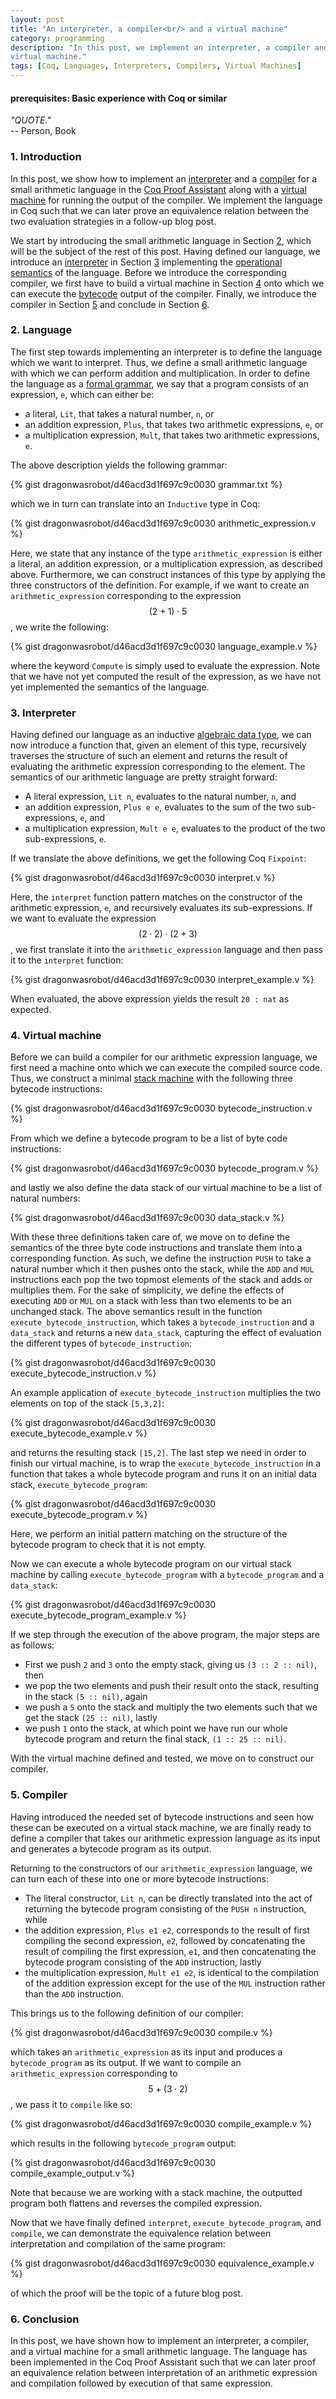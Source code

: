```yaml
---
layout: post
title: "An interpreter, a compiler<br/> and a virtual machine"
category: programming
description: "In this post, we implement an interpreter, a compiler and a
virtual machine."
tags: [Coq, Languages, Interpreters, Compilers, Virtual Machines]
---
```


#### prerequisites: Basic experience with Coq or similar

*"QUOTE."*<br/>
-- Person, Book

### 1. Introduction

In this post, we show how to implement an
[interpreter](https://en.wikipedia.org/wiki/Interpreter_(computing)) and a
[compiler](https://en.wikipedia.org/wiki/Compiler) for a small arithmetic
language in the [Coq Proof Assistant](http://en.wikipedia.org/wiki/Coq) along
with a [virtual machine](https://en.wikipedia.org/wiki/Virtual_machine) for
running the output of the compiler. We implement the language in Coq such that
we can later prove an equivalence relation between the two evaluation strategies
in a follow-up blog post.

We start by introducing the small arithmetic language in Section [2](#language),
which will be the subject of the rest of this post. Having defined our language,
we introduce an
[interpreter](https://en.wikipeedia.org/wiki/Interpreter_(computing)) in Section
[3](#interpreter) implementing the
[operational semantics](https://en.wikipedia.org/wiki/Operational_semantics) of
the language. Before we introduce the corresponding compiler, we first have to
build a virtual machine in Section [4](#virtual-machine) onto which we can
execute the [bytecode](https://en.wikipedia.org/wiki/Bytecode) output of the
compiler. Finally, we introduce the compiler in Section [5](#compiler) and
conclude in Section [6](#conclusion).

### 2. Language

The first step towards implementing an interpreter is to define the language
which we want to interpret. Thus, we define a small arithmetic language with
which we can perform addition and multiplication. In order to define the
language as a [formal grammar](https://en.wikipedia.org/wiki/Formal_grammar), we
say that a program consists of an expression, `e`, which can either be:

- a literal, `Lit`, that takes a natural number, `n`, or
- an addition expression, `Plus`, that takes two arithmetic expressions, `e`, or
- a multiplication expression, `Mult`, that takes two arithmetic expressions,
  `e`.

The above description yields the following grammar:

{% gist dragonwasrobot/d46acd3d1f697c9c0030 grammar.txt %}

which we in turn can translate into an `Inductive` type in Coq:

{% gist dragonwasrobot/d46acd3d1f697c9c0030 arithmetic_expression.v %}

Here, we state that any instance of the type `arithmetic_expression` is either a
literal, an addition expression, or a multiplication expression, as described
above. Furthermore, we can construct instances of this type by applying the
three constructors of the definition. For example, if we want to create an
`arithmetic_expression` corresponding to the expression $$(2 + 1) \cdot 5$$, we
write the following:

{% gist dragonwasrobot/d46acd3d1f697c9c0030 language_example.v %}

where the keyword `Compute` is simply used to evaluate the expression. Note that
we have not yet computed the result of the expression, as we have not yet
implemented the semantics of the language.

### 3. Interpreter

Having defined our language as an inductive
[algebraic data type](https://en.wikipedia.org/wiki/Algebraic_data_type), we can
now introduce a function that, given an element of this type, recursively
traverses the structure of such an element and returns the result of evaluating
the arithmetic expression corresponding to the element. The semantics of our
arithmetic language are pretty straight forward:

- A literal expression, `Lit n`, evaluates to the natural number, `n`, and
- an addition expression, `Plus e e`, evaluates to the sum of the two
  sub-expressions, `e`, and
- a multiplication expression, `Mult e e`, evaluates to the product of the two
  sub-expressions, `e`.

If we translate the above definitions, we get the following Coq `Fixpoint`:

{% gist dragonwasrobot/d46acd3d1f697c9c0030 interpret.v %}

Here, the `interpret` function pattern matches on the constructor of the
arithmetic expression, `e`, and recursively evaluates its sub-expressions. If we
want to evaluate the expression $$(2 \cdot 2) \cdot (2 + 3)$$, we first
translate it into the `arithmetic_expression` language and then pass it to the
`interpret` function:

{% gist dragonwasrobot/d46acd3d1f697c9c0030 interpret_example.v %}

When evaluated, the above expression yields the result `20 : nat` as expected.

### 4. Virtual machine

Before we can build a compiler for our arithmetic expression language, we first
need a machine onto which we can execute the compiled source code. Thus, we
construct a minimal
[stack machine](https://en.wikipedia.org/wiki/Stack_machine) with the following
three bytecode instructions:

{% gist dragonwasrobot/d46acd3d1f697c9c0030 bytecode_instruction.v %}

From which we define a bytecode program to be a list of byte code instructions:

{% gist dragonwasrobot/d46acd3d1f697c9c0030 bytecode_program.v %}

and lastly we also define the data stack of our virtual machine to be a list of
natural numbers:

{% gist dragonwasrobot/d46acd3d1f697c9c0030 data_stack.v %}

With these three definitions taken care of, we move on to define the semantics
of the three byte code instructions and translate them into a corresponding
function. As such, we define the instruction `PUSH` to take a natural number
which it then pushes onto the stack, while the `ADD` and `MUL` instructions each
pop the two topmost elements of the stack and adds or multiplies them. For the
sake of simplicity, we define the effects of executing `ADD` or `MUL` on a stack
with less than two elements to be an unchanged stack. The above semantics result
in the function `execute_bytecode_instruction`, which takes a
`bytecode_instruction` and a `data_stack` and returns a new `data_stack`,
capturing the effect of evaluation the different types of
`bytecode_instruction`:

{% gist dragonwasrobot/d46acd3d1f697c9c0030 execute_bytecode_instruction.v %}

An example application of `execute_bytecode_instruction` multiplies the two
elements on top of the stack `[5,3,2]`:

{% gist dragonwasrobot/d46acd3d1f697c9c0030 execute_bytecode_example.v %}

and returns the resulting stack `[15,2]`. The last step we need in order to
finish our virtual machine, is to wrap the `execute_bytecode_instruction` in a
function that takes a whole bytecode program and runs it on an initial data
stack, `execute_bytecode_program`:

{% gist dragonwasrobot/d46acd3d1f697c9c0030 execute_bytecode_program.v %}

Here, we perform an initial pattern matching on the structure of the bytecode
program to check that it is not empty.

Now we can execute a whole bytecode program on our virtual stack machine by
calling `execute_bytecode_program` with a `bytecode_program` and a `data_stack`:

{% gist dragonwasrobot/d46acd3d1f697c9c0030 execute_bytecode_program_example.v %}

If we step through the execution of the above program, the major steps are as
follows:

- First we push `2` and `3` onto the empty stack, giving us `(3 :: 2 :: nil)`,
  then
- we pop the two elements and push their result onto the stack, resulting in the
  stack `(5 :: nil)`, again
- we push a `5` onto the stack and multiply the two elements such that we get
  the stack `(25 :: nil)`, lastly
- we push `1` onto the stack, at which point we have run our whole bytecode
  program and return the final stack, `(1 :: 25 :: nil)`.

With the virtual machine defined and tested, we move on to construct our
compiler.

### 5. Compiler

Having introduced the needed set of bytecode instructions and seen how these can
be executed on a virtual stack machine, we are finally ready to define a
compiler that takes our arithmetic expression language as its input and
generates a bytecode program as its output.

Returning to the constructors of our `arithmetic_expression` language, we can
turn each of these into one or more bytecode instructions:

- The literal constructor, `Lit n`, can be directly translated into the act of
   returning the bytecode program consisting of the `PUSH n` instruction, while
- the addition expression, `Plus e1 e2`, corresponds to the result of first
  compiling the second expression, `e2`, followed by concatenating the result of
  compiling the first expression, `e1`, and then concatenating the bytecode
  program consisting of the `ADD` instruction, lastly
- the multiplication expression, `Mult e1 e2`, is identical to the compilation
  of the addition expression except for the use of the `MUL` instruction rather
  than the `ADD` instruction.

This brings us to the following definition of our compiler:

{% gist dragonwasrobot/d46acd3d1f697c9c0030 compile.v %}

which takes an `arithmetic_expression` as its input and produces a
`bytecode_program` as its output. If we want to compile an
`arithmetic_expression` corresponding to $$5 + (3 \cdot 2)$$, we pass it to
`compile` like so:

{% gist dragonwasrobot/d46acd3d1f697c9c0030 compile_example.v %}

which results in the following `bytecode_program` output:

{% gist dragonwasrobot/d46acd3d1f697c9c0030 compile_example_output.v %}

Note that because we are working with a stack machine, the outputted program
both flattens and reverses the compiled expression.

Now that we have finally defined `interpret`, `execute_bytecode_program`, and
`compile`, we can demonstrate the equivalence relation between interpretation
and compilation of the same program:

{% gist dragonwasrobot/d46acd3d1f697c9c0030 equivalence_example.v %}

of which the proof will be the topic of a future blog post.

### 6. Conclusion

In this post, we have shown how to implement an interpreter, a compiler, and a
virtual machine for a small arithmetic language. The language has been
implemented in the Coq Proof Assistant such that we can later proof an
equivalence relation between interpretation of an arithmetic expression and
compilation followed by execution of that same expression.
